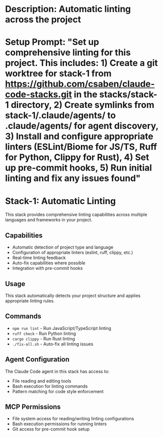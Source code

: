 # Description: Automatic linting across the project
# Setup Prompt: "Set up comprehensive linting for this project. This includes: 1) Create a git worktree for stack-1 from https://github.com/csaben/claude-code-stacks.git in the stacks/stack-1 directory, 2) Create symlinks from stack-1/.claude/agents/ to .claude/agents/ for agent discovery, 3) Install and configure appropriate linters (ESLint/Biome for JS/TS, Ruff for Python, Clippy for Rust), 4) Set up pre-commit hooks, 5) Run initial linting and fix any issues found"

# Stack-1: Automatic Linting

This stack provides comprehensive linting capabilities across multiple languages and frameworks in your project.

## Capabilities
- Automatic detection of project type and language
- Configuration of appropriate linters (eslint, ruff, clippy, etc.)
- Real-time linting feedback
- Auto-fix capabilities where possible
- Integration with pre-commit hooks

## Usage
This stack automatically detects your project structure and applies appropriate linting rules.

## Commands
- `npm run lint` - Run JavaScript/TypeScript linting
- `ruff check` - Run Python linting
- `cargo clippy` - Run Rust linting
- `./fix-all.sh` - Auto-fix all linting issues

## Agent Configuration
The Claude Code agent in this stack has access to:
- File reading and editing tools
- Bash execution for linting commands
- Pattern matching for code style enforcement

## MCP Permissions
- File system access for reading/writing linting configurations
- Bash execution permissions for running linters
- Git access for pre-commit hook setup